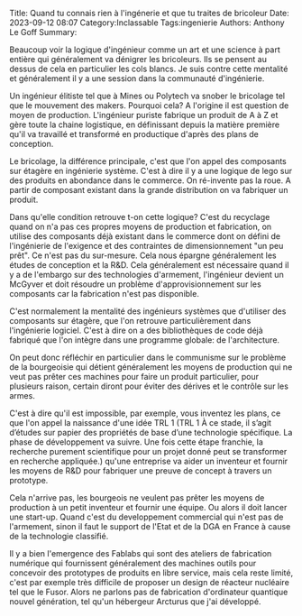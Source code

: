 Title: Quand tu connais rien à l'ingénerie et que tu traites de bricoleur
Date: 2023-09-12 08:07
Category:Inclassable
Tags:ingenierie
Authors: Anthony Le Goff
Summary:

Beaucoup voir la logique d'ingénieur comme un art et une science à part entière qui généralement va dénigrer les bricoleurs. Ils se pensent au dessus de cela en particulier les cols blancs. Je suis contre cette mentalité et généralement il y a une session dans la communauté d'ingénierie.

Un ingénieur élitiste tel que à Mines ou Polytech va snober le bricolage tel que le mouvement des makers. Pourquoi cela? A l'origine il est question de moyen de production. L'ingénieur puriste fabrique un produit de A à Z et gère toute la chaine logistique, en définissant depuis la matière première qu'il va travaillé et transformé en productique d'après des plans de conception.

Le bricolage, la différence principale, c'est que l'on appel des composants sur étagère en ingénierie système. C'est à dire il y a une logique de lego sur des produits en abondance dans le commerce. On ré-invente pas la roue. A partir de composant existant dans la grande distribution on va fabriquer un produit. 

Dans qu'elle condition retrouve t-on cette logique? C'est du recyclage quand on n'a pas ces propres moyens de production et fabrication, on utilise des composants déjà existant dans le commerce dont on défini de l'ingénierie de l'exigence et des contraintes de dimensionnement "un peu prêt". Ce n'est pas du sur-mesure. Cela nous épargne généralement les études de conception et la R&D. Cela généralement est nécessaire quand il y a de l'embargo sur des technologies d'armement, l'ingénieur devient un McGyver et doit résoudre un problème d'approvisionnement sur les composants car la fabrication n'est pas disponible.

C'est normalement la mentalité des ingénieurs systèmes que d'utiliser des composants sur étagère, que l'on retrouve particulièrement dans l'ingénierie logiciel. C'est à dire on a des bibliothèques de code déjà fabriqué que l'on intègre dans une programme globale: de l'architecture. 

On peut donc réfléchir en particulier dans le communisme sur le problème de la bourgeoisie qui détient généralement les moyens de production qui ne veut pas prêter ces machines pour faire un produit particulier, pour plusieurs raison, certain diront pour éviter des dérives et le contrôle sur les armes. 

C'est à dire qu'il est impossible, par exemple, vous inventez les plans, ce que l'on appel la naissance d'une idée TRL 1 (TRL 1
À ce stade, il s’agit d’études sur papier des propriétés de base d’une technologie spécifique. La phase de développement va suivre. Une fois cette étape franchie, la recherche purement scientifique pour un projet donné peut se transformer en recherche appliquée.) qu'une entreprise va aider un inventeur et fournir les moyens de R&D pour fabriquer une preuve de concept à travers un prototype. 

Cela n'arrive pas, les bourgeois ne veulent pas prêter les moyens de production à un petit inventeur et fournir une équipe. Ou alors il doit lancer une start-up. Quand c'est du developpement commercial qui n'est pas de l'armement, sinon il faut le support de l'Etat et de la DGA en France à cause de la technologie classifié. 

Il y a bien l'emergence des Fablabs qui sont des ateliers de fabrication numérique qui fournissent généralement des machines outils pour concevoir des prototypes de produits en libre service, mais cela reste limité, c'est par exemple très difficile de proposer un design de réacteur nucléaire tel que le Fusor. Alors ne parlons pas de fabrication d'ordinateur quantique nouvel génération, tel qu'un hébergeur Arcturus que j'ai développé. 